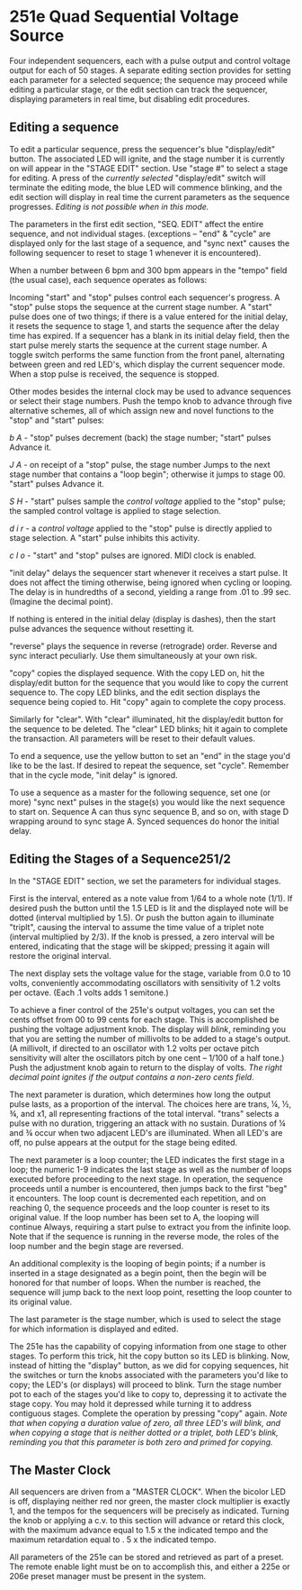 # 251e Quad Sequential Voltage Source

Four independent sequencers, each with a pulse output and control voltage output for each of 50 stages. A separate editing section provides for setting each parameter for a selected sequence; the sequence may proceed while editing a particular stage, or the edit section can track the sequencer, displaying parameters in real time, but disabling edit procedures.

## Editing a sequence

To edit a particular sequence, press the sequencer's blue "display/edit" button. The associated LED will ignite, and the stage number it is currently on will appear in the "STAGE EDIT" section. Use "stage #" to select a stage for editing. A press of the _currently selected_ "display/edit" switch will terminate the editing mode, the blue LED will commence blinking, and the edit section will display in real time the current parameters as the sequence progresses. _Editing is not possible when in this mode._

The parameters in the first edit section, "SEQ. EDIT" affect the entire sequence, and not individual stages. (exceptions – "end" & "cycle" are displayed only for the last stage of a sequence, and "sync next" causes the following sequencer to reset to stage 1 whenever it is encountered).

When a number between 6 bpm and 300 bpm appears in the "tempo" field (the usual case), each sequence operates as follows:

Incoming "start" and "stop" pulses control each sequencer's progress. A "stop" pulse stops the sequence at the current stage number. A "start" pulse does one of two things; if there is a value entered for the initial delay, it resets the sequence to stage 1, and starts the sequence after the delay time has expired. If a sequencer has a blank in its initial delay field, then the start pulse merely starts the sequence at the current stage number. A toggle switch performs the same function from the front panel, alternating between green and red LED's, which display the current sequencer mode. When a stop pulse is received, the sequence is stopped.

Other modes besides the internal clock may be used to advance sequences or select their stage numbers. Push the tempo knob to advance through five alternative schemes, all of which assign new and novel functions to the "stop" and "start" pulses:

*b A* - "stop" pulses decrement (back) the stage number; "start" pulses Advance it.

*J A* - on receipt of a "stop" pulse, the stage number ­Jumps to the next stage number that contains a "loop begin"; otherwise it jumps to stage 00. "start" pulses Advance it.

*S H* - "start" pulses sample the _control voltage_ applied to the "stop" pulse; the sampled control voltage is applied to stage selection.

*d i r* - a _control voltage_ applied to the "stop" pulse is directly applied to stage selection. A "start" pulse inhibits this activity.

*c l o* - "start" and "stop" pulses are ignored. MIDI clock is enabled.

"init delay" delays the sequencer start whenever it receives a start pulse. It does not affect the timing otherwise, being ignored when cycling or looping. The delay is in hundredths of a second, yielding a range from .01 to .99 sec. (Imagine the decimal point).

If nothing is entered in the initial delay (display is dashes), then the start pulse advances the sequence without resetting it.

"reverse" plays the sequence in reverse (retrograde) order. Reverse and sync interact peculiarly. Use them simultaneously at your own risk.

"copy" copies the displayed sequence. With the copy LED on, hit the display/edit button for the sequence that you would like to copy the current sequence to. The copy LED blinks, and the edit section displays the sequence being copied to. Hit "copy" again to complete the copy process.

Similarly for "clear". With "clear" illuminated, hit the display/edit button for the sequence to be deleted. The "clear" LED blinks; hit it again to complete the transaction. All parameters will be reset to their default values.

To end a sequence, use the yellow button to set an "end" in the stage you'd like to be the last. If desired to repeat the sequence, set "cycle". Remember that in the cycle mode, "init delay" is ignored.

To use a sequence as a master for the following sequence, set one (or more) "sync next" pulses in the stage(s) you would like the next sequence to start on. Sequence A can thus sync sequence B, and so on, with stage D wrapping around to sync stage A. Synced sequences do honor the initial delay.

## Editing the Stages of a Sequence251/2

In the "STAGE EDIT" section, we set the parameters for individual stages.

First is the interval, entered as a note value from 1/64 to a whole note (1/1). If desired push the button until the 1.5 LED is lit and the displayed note will be dotted (interval multiplied by 1.5). Or push the button again to illuminate "triplt", causing the interval to assume the time value of a triplet note (interval multiplied by 2/3). If the knob is pressed, a zero interval will be entered, indicating that the stage will be skipped; pressing it again will restore the original interval.

The next display sets the voltage value for the stage, variable from 0.0 to 10 volts, conveniently accommodating oscillators with sensitivity of 1.2 volts per octave. (Each .1 volts adds 1 semitone.)

To achieve a finer control of the 251e's output voltages, you can set the cents offset from 00 to 99 cents for each stage. This is accomplished be pushing the voltage adjustment knob. The display will _blink_, reminding you that you are setting the number of millivolts to be added to a stage's output. (A millivolt, if directed to an oscillator with 1.2 volts per octave pitch sensitivity will alter the oscillators pitch by one cent – 1/100 of a half tone.) Push the adjustment knob again to return to the display of volts. _The right decimal point ignites if the output contains a non-zero cents field_.

The next parameter is duration, which determines how long the output pulse lasts, as a proportion of the interval. The choices here are trans, ¼, ½, ¾, and x1, all representing fractions of the total interval. "trans" selects a pulse with no duration, triggering an attack with no sustain. Durations of ¼ and ¾ occur when two adjacent LED's are illuminated. When all LED's are off, no pulse appears at the output for the stage being edited.

The next parameter is a loop counter; the LED indicates the first stage in a loop; the numeric 1-9 indicates the last stage as well as the number of loops executed before proceeding to the next stage. In operation, the sequence proceeds until a number is encountered, then jumps back to the first "beg" it encounters. The loop count is decremented each repetition, and on reaching 0, the sequence proceeds and the loop counter is reset to its original value. If the loop number has been set to A, the looping will continue Always, requiring a start pulse to extract you from the infinite loop. Note that if the sequence is running in the reverse mode, the roles of the loop number and the begin stage are reversed.

An additional complexity is the looping of begin points; if a number is inserted in a stage designated as a begin point, then the begin will be honored for that number of loops. When the number is reached, the sequence will jump back to the next loop point, resetting the loop counter to its original value.

The last parameter is the stage number, which is used to select the stage for which information is displayed and edited.

The 251e has the capability of copying information from one stage to other stages. To perform this trick, hit the copy button so its LED is blinking. Now, instead of hitting the "display" button, as we did for copying sequences, hit the switches or turn the knobs associated with the parameters you'd like to copy; the LED's (or displays) will proceed to blink. Turn the stage number pot to each of the stages you'd like to copy to, depressing it to activate the stage copy. You may hold it depressed while turning it to address contiguous stages. Complete the operation by pressing "copy" again. _Note that when copying a duration value of zero, all three LED's will blink, and when copying a stage that is neither dotted or a triplet, both LED's blink, reminding you that this parameter is both zero and primed for copying._

## The Master Clock

All sequencers are driven from a "MASTER CLOCK". When the bicolor LED is off, displaying neither red nor green, the master clock multiplier is exactly 1, and the tempos for the sequencers will be precisely as indicated. Turning the knob or applying a c.v. to this section will advance or retard this clock, with the maximum advance equal to 1.5 x the indicated tempo and the maximum retardation equal to . 5 x the indicated tempo.

All parameters of the 251e can be stored and retrieved as part of a preset. The remote enable light must be on to accomplish this, and either a 225e or 206e preset manager must be present in the system.
